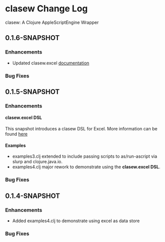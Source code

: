 # clasew Change Log

clasew: A Clojure AppleScriptEngine Wrapper

## 0.1.6-SNAPSHOT

### Enhancements
+ Updated clasew.excel [documentation](doc/clasew-excel.md)

### Bug Fixes

## 0.1.5-SNAPSHOT

### Enhancements

#### clasew.excel DSL
This snapshot introduces a clasew DSL for Excel. More information can be found [here](doc/clasew-excel.md)

#### Examples

+ examples3.clj extended to include passing scripts to as/run-ascript via slurp
  and clojure.java.io.
+ examples4.clj major rework to demonstrate using the **clasew.excel DSL**.

### Bug Fixes


## 0.1.4-SNAPSHOT

### Enhancements

+ Added examples4.clj to demonstrate using excel as data store

### Bug Fixes
